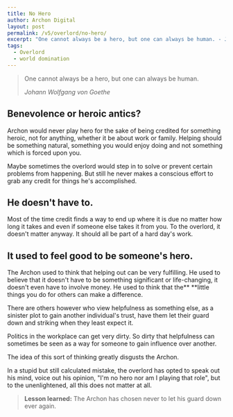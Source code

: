 ```yaml
---
title: No Hero
author: Archon Digital
layout: post
permalink: /v5/overlord/no-hero/
excerpt: "One cannot always be a hero, but one can always be human. - Johann Wolfgang von Goethe"
tags:
  - Overlord
  - world domination
---
```

<blockquote><p class="lead">One cannot always be a hero, but one can always be human.</p><cite>Johann Wolfgang von Goethe</cite></blockquote>

## Benevolence or heroic antics?

Archon would never play hero for the sake of being credited for something heroic, not for anything, whether it be about work or family. Helping should be something natural, something you would enjoy doing and not something which is forced upon you.

Maybe sometimes the overlord would step in to solve or prevent certain problems from happening. But still he never makes a conscious effort to grab any credit for things he's accomplished.<!--more-->

## He doesn't have to.

Most of the time credit finds a way to end up where it is due no matter how long it takes and even if someone else takes it from you. To the overlord, it doesn't matter anyway. It should all be part of a hard day's work.

## It used to feel good to be someone's hero.

The Archon used to think that helping out can be very fulfilling. He used to believe that it doesn't have to be something significant or life-changing, it doesn't even have to involve money. He used to think that the** **little things you do for others can make a difference.

There are others however who view helpfulness as something else, as a sinister plot to gain another individual's trust, have them let their guard down and striking when they least expect it.

Politics in the workplace can get very dirty. So dirty that helpfulness can sometimes be seen as a way for someone to gain influence over another.

The idea of this sort of thinking greatly disgusts the Archon.

In a stupid but still calculated mistake, the overlord has opted to speak out his mind, voice out his opinion, "I'm no hero nor am I playing that role", but to the unenlightened, all this does not matter at all.

> **Lesson learned:** The Archon has chosen never to let his guard down ever again.